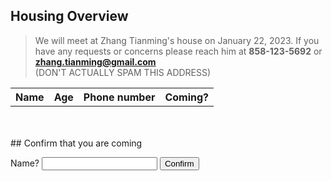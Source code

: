 ## Housing Overview
> We will meet at Zhang Tianming's house on January 22, 2023. If you have any requests or concerns please reach him at **858-123-5692** or **[zhang.tianming@gmail.com](mailto:zhang.tianming@gmail.com)**  
(DON'T ACTUALLY SPAM THIS ADDRESS)




<table id="test">
    <tr>
        <th>Name</th>
        <th>Age</th>
        <th>Phone number</th>
        <th>Coming?</th>
    </tr>
    <tbody id="guestInfo"></tbody>
   

</table>



<br>
<br>
## Confirm that you are coming

Name?  <input type="text" id="name">
<button onclick="confirmation()">Confirm</button>


<script>
    const json = '[{"_name": "Zhang Tianming", "_age": 18, "_phoneNum": "858-123-5692", "_coming": true}, {"_name": "Lu Yixuan", "_age": 16, "_phoneNum": "858-237-4837", "_coming": true}, {"_name": "Wu Yuhan", "_age": 16, "_phoneNum": "858-263-1829", "_coming": true}, {"_name": "Tang Haoyu", "_age": 15, "_phoneNum": "858-182-3910", "_coming": true}, {"_name": "Zhao Yuxuan", "_age": 16, "_phoneNum": "858-192-8204", "_coming": true}, {"_name": "Lu Meixi", "_age": 17, "_phoneNum": "858-529-6629", "_coming": true}, {"_name": "Wang Peng", "_age": 18, "_phoneNum": "280-649-3947", "_coming": false}, {"_name": "Zhang Xiaoxuan", "_age": 45, "_phoneNum": "344-283-9483", "_coming": true}, {"_name": "Zhang Hao", "_age": 78, "_phoneNum": "329-394-3820", "_coming": false}, {"_name": "Wang Tianming", "_age": 44, "_phoneNum": "858-283-9938", "_coming": true}]';
    const data = JSON.parse(json); 


    data.forEach(addGuestInfo);

    function addGuestInfo(info) {
        let tr = document.createElement("tr"); 
        let name = document.createElement("td"); 
        name.innerHTML = info._name; 
        let age = document.createElement("td");
        age.innerHTML = info._age; 
        let phoneNum = document.createElement("td");
        phoneNum.innerHTML = info._phoneNum; 
        let coming = document.createElement("td");

        if (info._coming == true) { 
            coming.innerHTML = "Yes"; 
        } else {
            coming.innerHTML = "Not decided"; 
        }


        tr.appendChild(name); 
        tr.appendChild(age);
        tr.appendChild(phoneNum);
        tr.appendChild(coming);

        if (info._coming == false) {
            let userName = info._name;
            userName = userName.replace(/\s/g, '');
            userName = userName.charAt(0).toLowerCase() + userName.slice(1); 

            let tr2 = document.createElement("tr");

            let tbody = document.createElement("tbody");
            tbody.setAttribute("id", userName);

            tr2.appendChild(name); 
            tr2.appendChild(age);
            tr2.appendChild(phoneNum);

            tbody.appendChild(coming);

            tr2.appendChild(tbody)
            document.getElementById("test").appendChild(tr2);
        } else {

            document.getElementById("guestInfo").appendChild(tr);
        }

    }

    


    console.log(data); 


    function confirmation() {
        let nameInput = document.getElementById("name").value;
        nameInput = nameInput.replace(/\s/g, '');
        nameInput = nameInput.charAt(0).toLowerCase() + nameInput.slice(1); 

        document.getElementById(nameInput).innerText = "Yes";
    }

</script>


